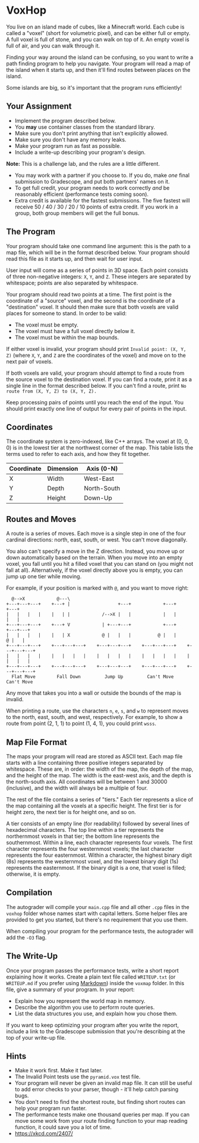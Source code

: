 # VoxHop

You live on an island made of cubes, like a Minecraft world. Each cube is called
a "voxel" (short for volumetric pixel), and can be either full or empty.  A full
voxel is full of stone, and you can walk on top of it. An empty voxel is full of
air, and you can walk through it.

Finding your way around the island can be confusing, so you want to write a path
finding program to help you navigate. Your program will read a map of the island
when it starts up, and then it'll find routes between places on the island.

Some islands are big, so it's important that the program runs efficiently!


## Your Assignment

- Implement the program described below.
- You **may** use container classes from the standard library.
- Make sure you don't print anything that isn't explicitly allowed.
- Make sure you don't have any memory leaks.
- Make your program run as fast as possible.
- Include a write-up describing your program's design.

**Note:** This is a challenge lab, and the rules are a little different.

- You may work with a partner if you choose to.  If you do, make _one_ final
  submission to Gradescope, and put both partners' names on it.
- To get full credit, your program needs to work correctly _and_ be reasonably
  efficient (performance tests coming soon).
- Extra credit is available for the fastest submissions.  The five fastest will
  receive 50 / 40 / 30 / 20 / 10 points of extra credit. If you work in a group,
  both group members will get the full bonus.


## The Program

Your program  should take one  command line argument:  this is the path to a map
file, which will be in the format described below. Your program should read this
file as it starts up, and then wait for user input.

User input  will come as a series of points in 3D space.  Each point consists of
three non-negative integers: `X`, `Y`, and `Z`.  These integers are separated by
whitespace; points are also separated by whitespace.

Your program should read two points at a time. The first point is the coordinate
of a "source" voxel,  and the second is the coordinate of a "destination" voxel.
It should then make sure that both voxels are valid places for someone to stand.
In order to be valid:

- The voxel must be empty.
- The voxel must have a full voxel directly below it.
- The voxel must be within the map bounds.

If either voxel is invalid, your program should print `Invalid point: (X, Y, Z)`
(where `X`, `Y`, and `Z`  are the coordinates  of the voxel)  and move on to the
next pair of voxels.

If both voxels are valid,  your program should attempt to find a route  from the
source voxel  to the destination voxel.  If you can find a route,  print it as a
single line in the format described below.  If you can't find a route, print `No
route from (X, Y, Z) to (X, Y, Z).`

Keep processing pairs of points until you reach the end of the input. You should
print exactly one line of output for every pair of points in the input.


## Coordinates

The coordinate system is zero-indexed,  like C++ arrays.  The voxel at (0, 0, 0)
is in the lowest tier  at the northwest corner of the map.  This table lists the
terms used to refer to each axis, and how they fit together.

| Coordinate | Dimension | Axis (0-N)  |
|------------|-----------|-------------|
| X          | Width     | West-East   |
| Y          | Depth     | North-South |
| Z          | Height    | Down-Up     |


## Routes and Moves

A route is a series of moves.  Each move is a single step in one of the four
cardinal directions: north, east, south, or west.  You can't move diagonally.

You also  can't specify a move in the Z direction.  Instead, you move up or down
automatically based on the terrain.  When you move into an empty voxel, you fall
until you hit a filled voxel  that you can stand on (you might not fall at all).
Alternatively,  if the voxel directly  above you  is empty,  you can jump up one
tier while moving.

For example, if your position is marked with `@`, and you want to move right:

```
  @-->X            @---\
+---+---+---+    +---+ |                  +---+            +---+        +---+
|   |   |   |    |   | |            /-->X |   |            |   |        |   |
+---+---+---+    +---+ V            | +---+---+            +---+        +---+---+
|   |   |   |    |   | X            @ |   |   |          @ |   |          @ |   |
+---+---+---+    +---+---+---+    +---+---+---+    +---+---+---+    +---+---+---+
|   |   |   |    |   |   |   |    |   |   |   |    |   |   |   |    |   |   |   |
+---+---+---+    +---+---+---+    +---+---+---+    +---+---+---+    +---+---+---+
  Flat Move        Fall Down         Jump Up         Can't Move       Can't Move
```

Any move that takes you into a wall or outside the bounds of the map is invalid.

When printing a route,  use the characters  `n`, `e`, `s`, and `w`  to represent
moves to the north, east, south, and west, respectively.  For example, to show a
route from point (2, 1, 1) to point (1, 4, 1), you could print `wsss`.


## Map File Format

The maps your program will read  are stored as ASCII text.  Each map file starts
with a line  containing three positive integers  separated by whitespace.  These
are, in order: the width of the map, the depth of the map, and the height of the
map. The width is the east-west axis, and the depth is the north-south axis. All
coordinates will be  between 1 and 30000 (inclusive),  and the width will always
be a multiple of four.

The rest of the file contains a series of "tiers."  Each tier represents a slice
of the map containing all the voxels at a specific height. The first tier is for
height zero, the next tier is for height one, and so on.

A tier consists of an empty line  (for readability) followed by several lines of
hexadecimal characters.  The top line within a tier  represents the northernmost
voxels in that tier; the bottom line represents the southernmost. Within a line,
each character represents  four voxels.  The first character represents the four
westernmost voxels;  the last character represents the four easternmost.  Within
a character, the highest binary digit (8s) represents the westernmost voxel, and
the lowest binary digit (1s) represents the easternmost.  If the binary digit is
a one, that voxel is filled; otherwise, it is empty.


## Compilation

The autograder will compile  your `main.cpp` file  and all other `.cpp` files in
the `voxhop` folder  whose names start with  capital letters.  Some helper files
are provided to get you started, but there's no requirement that you use them.

When compiling your program for the performance tests, the autograder will add
the `-O3` flag.


## The Write-Up

Once your program passes the performance tests,  write a short report explaining
how it works.  Create a plain text file called `WRITEUP.txt` (or `WRITEUP.md` if
you prefer using [Markdown][md]) inside the `voxmap` folder.  In this file, give
a summary of your program.  In your report:

- Explain how you represent the world map in memory.
- Describe the algorithm you use to perform route queries.
- List the data structures you use, and explain how you chose them.

If you want to keep optimizing your program after you  write the report, include
a link  to the Gradescope submission  that you're describing  at the top of your
write-up file.


## Hints

- Make it work first.  Make it fast later.
- The Invalid Point tests use the `pyramid.vox` test file.
- Your program  will never be given an invalid map file.  It can still be useful
  to add error checks to your parser, though - it'll help catch parsing bugs.
- You don't need to find  the shortest route,  but finding short routes can help
  your program run faster.
- The performance tests make one thousand queries per map.  If you can move some
  work from your route finding function  to your map reading function,  it could
  save you a lot of time.
- <https://xkcd.com/2407/>


[md]: https://en.wikipedia.org/wiki/Markdown#Examples
